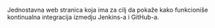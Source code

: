 Jednostavna web stranica koja ima za cilj da pokaže kako funkcioniše kontinualna integracija izmedju Jenkins-a i GitHub-a.
